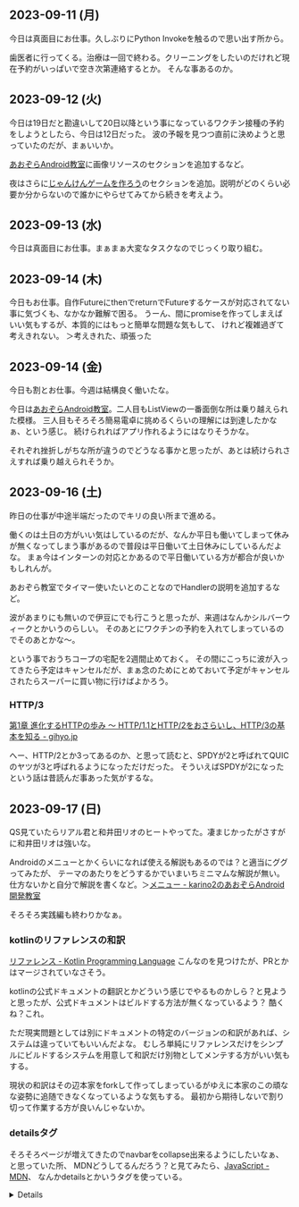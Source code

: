 ## 2023-09-11 (月)

今日は真面目にお仕事。久しぶりにPython Invokeを触るので思い出す所から。

歯医者に行ってくる。治療は一回で終わる。クリーニングをしたいのだけれど現在予約がいっぱいで空き次第連絡するとか。
そんな事あるのか。

## 2023-09-12 (火)

今日は19日だと勘違いして20日以降という事になっているワクチン接種の予約をしようとしたら、今日は12日だった。
波の予報を見つつ直前に決めようと思っていたのだが、まぁいいか。

[あおぞらAndroid教室](%E3%81%82%E3%81%8A%E3%81%9E%E3%82%89Android%E6%95%99%E5%AE%A4)に画像リソースのセクションを追加するなど。

夜はさらに[じゃんけんゲームを作ろう](https://karino2.github.io/kotlin-lesson/janken_game.html)のセクションを追加。説明がどのくらい必要か分からないので誰かにやらせてみてから続きを考えよう。

## 2023-09-13 (水)

今日は真面目にお仕事。まぁまぁ大変なタスクなのでじっくり取り組む。

## 2023-09-14 (木)

今日もお仕事。自作FutureにthenでreturnでFutureするケースが対応されてない事に気づくも、なかなか難解で困る。
うーん、間にpromiseを作ってしまえばいい気もするが、本質的にはもっと簡単な問題な気もして、
けれど複雑過ぎて考えきれない。
＞考えきれた、頑張った

## 2023-09-14 (金)

今日も割とお仕事。今週は結構良く働いたな。

今日は[あおぞらAndroid教室](%E3%81%82%E3%81%8A%E3%81%9E%E3%82%89Android%E6%95%99%E5%AE%A4)。二人目もListViewの一番面倒な所は乗り越えられた模様。
三人目もそろそろ簡易電卓に挑めるくらいの理解には到達したかなぁ、という感じ。
続けられればアプリ作れるようにはなりそうかな。

それぞれ挫折しがちな所が違うのでどうなる事かと思ったが、あとは続けられさえすれば乗り越えられそうか。

## 2023-09-16 (土)

昨日の仕事が中途半端だったのでキリの良い所まで進める。

働くのは土日の方がいい気はしているのだが、なんか平日も働いてしまって休みが無くなってしまう事があるので普段は平日働いて土日休みにしているんだよな。
まぁ今はインターンの対応とかあるので平日働いている方が都合が良いかもしれんが。

あおぞら教室でタイマー使いたいとのことなのでHandlerの説明を追加するなど。

波があまりにも無いので伊豆にでも行こうと思ったが、来週はなんかシルバーウィークとかいうのらしい。
そのあとにワクチンの予約を入れてしまっているのでそのあとかな〜。

という事でおうちコープの宅配を2週間止めておく。
その間にこっちに波が入ってきたら予定はキャンセルだが、まぁ念のためにとめておいて予定がキャンセルされたらスーパーに買い物に行けばよかろう。

### HTTP/3

[第1章 進化するHTTPの歩み ～ HTTP/1.1とHTTP/2をおさらいし、HTTP/3の基本を知る - gihyo.jp](https://gihyo.jp/admin/serial/01/http3/0001)

へー、HTTP/2とか3ってあるのか、と思って読むと、SPDYが2と呼ばれてQUICのヤツが3と呼ばれるようになっただけだった。
そういえばSPDYが2になったという話は昔読んだ事あった気がするな。

## 2023-09-17 (日)

QS見ていたらリアル君と和井田リオのヒートやってた。凄まじかったがさすがに和井田リオは強いな。

Androidのメニューとかくらいになれば使える解説もあるのでは？と適当にググってみたが、
テーマのあたりをどうするかでいまいちミニマムな解説が無い。
仕方ないかと自分で解説を書くなど。＞[メニュー - karino2のあおぞらAndroid開発教室](https://karino2.github.io/kotlin-lesson/menu.html)

そろそろ実践編も終わりかなぁ。

### kotlinのリファレンスの和訳

[リファレンス - Kotlin Programming Language](http://dogwood008.github.io/kotlin-web-site-ja/docs/reference/) こんなのを見つけたが、PRとかはマージされていなさそう。

kotlinの公式ドキュメントの翻訳とかどういう感じでやるものかしら？と見ようと思ったが、公式ドキュメントはビルドする方法が無くなっているよう？
酷くね？これ。

ただ現実問題としては別にドキュメントの特定のバージョンの和訳があれば、システムは違っていてもいいんだよな。
むしろ単純にリファレンスだけをシンプルにビルドするシステムを用意して和訳だけ別物としてメンテする方がいい気もする。

現状の和訳はその辺本家をforkして作ってしまっているがゆえに本家のこの頑なな姿勢に追随できなくなっているような気もする。
最初から期待しないで割り切って作業する方が良いんじゃないか。

### detailsタグ

そろそろページが増えてきたのでnavbarをcollapse出来るようにしたいなぁ、と思っていた所、
MDNどうしてるんだろう？と見てみたら、[JavaScript - MDN](https://developer.mozilla.org/en-US/docs/Web/JavaScript)、
なんかdetailsとかいうタグを使っている。

[<details>: The Details disclosure element - HTML: HyperText Markup Language - MDN](https://developer.mozilla.org/en-US/docs/Web/HTML/Element/details)

おぉ、いいじゃん。これこれ。

とomo先生に言ったら「わたくしが実装しました」とか言われる。いい仕事してるじゃん！

### 静的サイトジェネレータめぐり

結局ローカルでいろいろとビルドして生成するなら、ローカルでhtmlを生成するもっとシンプルなシステムで良いのでは無いか、という気はしていた。

で、11tyを見ていたら、なんかこれでいいんじゃないか、という気分になる。＞[11ty](11ty)

ググっていたらAstroというのも見かける。＞[Getting Started 🚀 Astro Documentation](https://docs.astro.build/en/getting-started/)

デフォルトのサイトはこっちの方がおしゃれで好みだが、システムはなんか好きになれないな。

それにしてもサイトジェネレータでググると作ってみましたというページだけが引っかかるの、どうにかならんのかねぇ。
実際に使ってみての感想とかを見たいんだが。

### Re: kyanny's blog

[■ - @kyanny's blog](https://blog.kyanny.me/entry/2023/09/18/000158) めちゃ分かる。

## 2023-09-18 (月)

久しぶりにウィンドサーフィンに行く。ウォータースタートで立ち泳ぎをしていたら足を切ってしまう。ぐぬぬ。
まぁ下手にはなっているが、割と楽しめるな。波が無い時はウィンドやるのもいいかもしれん。

[11ty](11ty)を少しいじってみる。今の所ファイルパスからFront Matterの中身を取る以外はだいたいやりたい事は出来てるかな。
ただドキュメントの出来がいまいちだな。

なんかあんまりデフォルトで頑張らずにnodeで拡張というかカスタムデータ作っていくのが良い気がしてきた。

## 2023-09-19 (火)

昨日切った足が思ったより痛い。ぐぬぬ。一晩でもう普通に行動出来るようになると思ったが甘かったか。
まぁ2〜3日で治りそうな程度ではあるので大人しく過ごそう。

VSCode, MacのcppdbgでDEBUG CONSOLEに日本語を出すと文字化けするな。externalConsoleなら平気なんだが。以下を指定してみたがダメ。

```
           "environment": [{"name":"LANG", "value":"ja_JP.UTF-8"}],
 ```

仕方ないので日本語みたい時はexternalConsoleをtrueにする事に。

その関連で調べていて、luanch.jsonで以下のオプションで起動時にDEBUG CONSOLEをアクティブにする事に成功。

```
     "internalConsoleOptions": "openOnSessionStart",
```